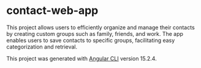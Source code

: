 # contact-web-app
This project allows users to efficiently organize and manage their contacts by creating custom groups such as family, friends, and work. The app enables users to save contacts to specific groups, facilitating easy categorization and retrieval.

This project was generated with [Angular CLI](https://github.com/angular/angular-cli) version 15.2.4.



